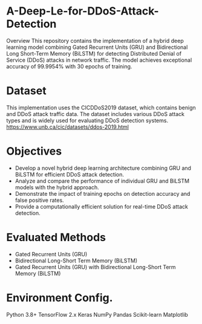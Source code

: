 # A-Deep-Le-for-DDoS-Attack-Detection
Overview
This repository contains the implementation of a hybrid deep learning model combining Gated Recurrent Units (GRU) and Bidirectional Long Short-Term Memory (BiLSTM) for detecting Distributed Denial of Service (DDoS) attacks in network traffic. The model achieves exceptional accuracy of 99.9954% with 30 epochs of training.
# Dataset
This implementation uses the CICDDoS2019 dataset, which contains benign and DDoS attack traffic data. The dataset includes various DDoS attack types and is widely used for evaluating DDoS detection systems.
https://www.unb.ca/cic/datasets/ddos-2019.html
# Objectives
* Develop a novel hybrid deep learning architecture combining GRU and BiLSTM for efficient DDoS attack detection.
* Analyze and compare the performance of individual GRU and BiLSTM models with the hybrid approach.
* Demonstrate the impact of training epochs on detection accuracy and false positive rates.
* Provide a computationally efficient solution for real-time DDoS attack detection.
 # Evaluated Methods
* Gated Recurrent Units (GRU)
* Bidirectional Long-Short Term Memory (BiLSTM)
* Gated Recurrent Units (GRU) with Bidirectional Long-Short Term Memory (BiLSTM)
# Environment Config.

Python 3.8+
TensorFlow 2.x
Keras
NumPy
Pandas
Scikit-learn
Matplotlib


